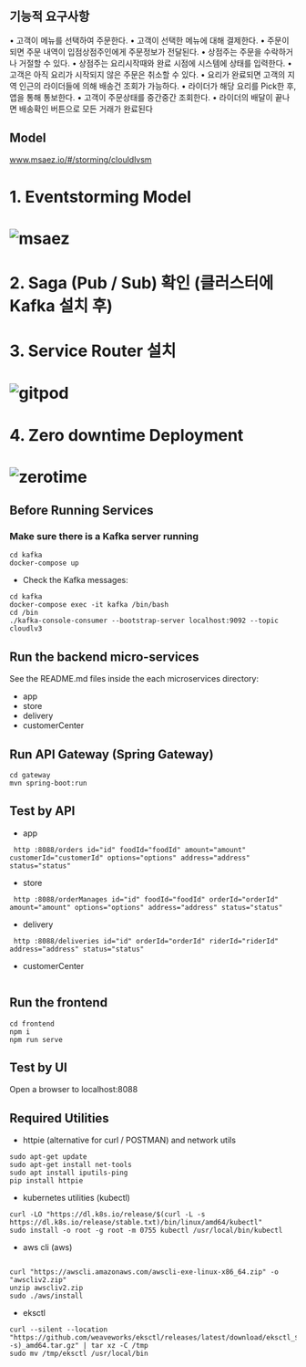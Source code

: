 # 

## 기능적 요구사항
• 고객이 메뉴를 선택하여 주문한다.
• 고객이 선택한 메뉴에 대해 결제한다.
• 주문이 되면 주문 내역이 입점상점주인에게 주문정보가 전달된다.
• 상점주는 주문을 수락하거나 거절할 수 있다.
• 상점주는 요리시작때와 완료 시점에 시스템에 상태를 입력한다.
• 고객은 아직 요리가 시작되지 않은 주문은 취소할 수 있다.
• 요리가 완료되면 고객의 지역 인근의 라이더들에 의해 배송건 조회가 가능하다.
• 라이더가 해당 요리를 Pick한 후, 앱을 통해 통보한다.
• 고객이 주문상태를 중간중간 조회한다.
• 라이더의 배달이 끝나면 배송확인 버튼으로 모든 거래가 완료된다

## Model
www.msaez.io/#/storming/clouldlvsm
# 1. Eventstorming Model
# ![msaez](https://github.com/yoosejun/clould-lv3/assets/51141885/c7bdaa2d-030d-4dd6-be03-91018156d597)

# 2. Saga (Pub / Sub) 확인 (클러스터에 Kafka 설치 후)

# 3. Service Router 설치
# ![gitpod](https://github.com/yoosejun/clould-lv3/assets/51141885/30cdd4ea-c844-4e24-9433-e2dc3436fb25)

# 4. Zero downtime Deployment
# ![zerotime](https://github.com/yoosejun/clould-lv3/assets/51141885/cafe425c-425d-41ce-9b04-d708825a609d)


## Before Running Services
### Make sure there is a Kafka server running
```
cd kafka
docker-compose up
```
- Check the Kafka messages:
```
cd kafka
docker-compose exec -it kafka /bin/bash
cd /bin
./kafka-console-consumer --bootstrap-server localhost:9092 --topic cloudlv3
```

## Run the backend micro-services
See the README.md files inside the each microservices directory:

- app
- store
- delivery
- customerCenter


## Run API Gateway (Spring Gateway)
```
cd gateway
mvn spring-boot:run
```

## Test by API
- app
```
 http :8088/orders id="id" foodId="foodId" amount="amount" customerId="customerId" options="options" address="address" status="status" 
```
- store
```
 http :8088/orderManages id="id" foodId="foodId" orderId="orderId" amount="amount" options="options" address="address" status="status" 
```
- delivery
```
 http :8088/deliveries id="id" orderId="orderId" riderId="riderId" address="address" status="status" 
```
- customerCenter
```
```


## Run the frontend
```
cd frontend
npm i
npm run serve
```

## Test by UI
Open a browser to localhost:8088

## Required Utilities

- httpie (alternative for curl / POSTMAN) and network utils
```
sudo apt-get update
sudo apt-get install net-tools
sudo apt install iputils-ping
pip install httpie
```

- kubernetes utilities (kubectl)
```
curl -LO "https://dl.k8s.io/release/$(curl -L -s https://dl.k8s.io/release/stable.txt)/bin/linux/amd64/kubectl"
sudo install -o root -g root -m 0755 kubectl /usr/local/bin/kubectl
```

- aws cli (aws)
```

curl "https://awscli.amazonaws.com/awscli-exe-linux-x86_64.zip" -o "awscliv2.zip"
unzip awscliv2.zip
sudo ./aws/install
```

- eksctl 
```
curl --silent --location "https://github.com/weaveworks/eksctl/releases/latest/download/eksctl_$(uname -s)_amd64.tar.gz" | tar xz -C /tmp
sudo mv /tmp/eksctl /usr/local/bin
```

